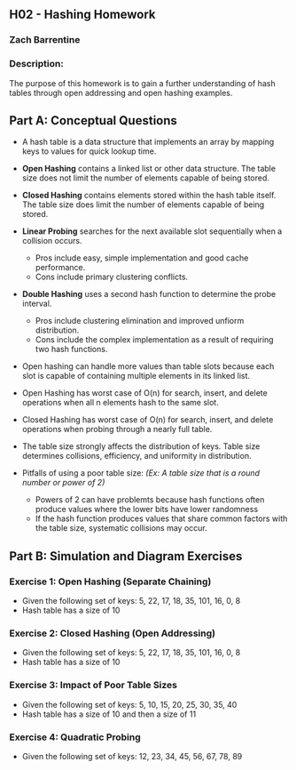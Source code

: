 ## H02 - Hashing Homework
### Zach Barrentine
### Description:

The purpose of this homework is to gain a further understanding of hash tables through open addressing and open hashing examples.

## Part A: Conceptual Questions
- A hash table is a data structure that implements an array by mapping keys to values for quick lookup time.
- **Open Hashing** contains a linked list or other data structure. The table size does not limit the number of elements capable of being stored.
- **Closed Hashing** contains elements stored within the hash table itself. The table size does limit the number of elements capable of being stored.

- **Linear Probing** searches for the next available slot sequentially when a collision occurs.
  -  Pros include easy, simple implementation and good cache performance.
  -  Cons include primary clustering conflicts.
- **Double Hashing** uses a second hash function to determine the probe interval.
  -  Pros include clustering elimination and improved unfiorm distribution.
  -  Cons include the complex implementation as a result of requiring two hash functions.
- Open hashing can handle more values than table slots because each slot is capable of containing multiple elements in its linked list.
- Open Hashing has worst case of O(n) for search, insert, and delete operations when all n elements hash to the same slot.
- Closed Hashing has worst case of O(n) for search, insert, and delete operations when probing through a nearly full table.

- The table size strongly affects the distribution of keys. Table size determines collisions, efficiency, and uniformity in distribution.
- Pitfalls of using a poor table size: _(Ex: A table size that is a round number or power of 2)_
  -  Powers of 2 can have problemts because hash functions often produce values where the lower bits have lower randomness
  -  If the hash function produces values that share common factors with the table size, systematic collisions may occur.

## Part B: Simulation and Diagram Exercises
### Exercise 1: Open Hashing (Separate Chaining)
- Given the following set of keys: 5, 22, 17, 18, 35, 101, 16, 0, 8
- Hash table has a size of 10

### Exercise 2: Closed Hashing (Open Addressing)
- Given the following set of keys: 5, 22, 17, 18, 35, 101, 16, 0, 8
- Hash table has a size of 10

### Exercise 3: Impact of Poor Table Sizes
- Given the following set of keys: 5, 10, 15, 20, 25, 30, 35, 40
- Hash table has a size of 10 and then a size of 11


### Exercise 4: Quadratic Probing
- Given the following set of keys: 12, 23, 34, 45, 56, 67, 78, 89

